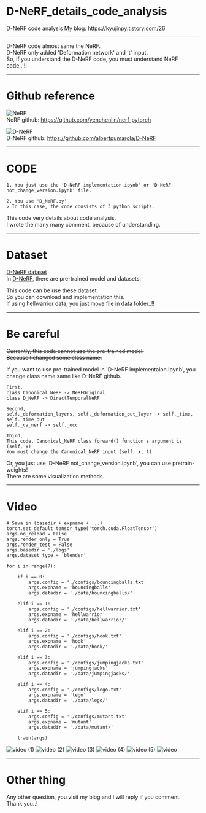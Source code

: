# D-NeRF_details_code_analysis
D-NeRF code analysis
My blog: https://kyujinpy.tistory.com/26  
  
------------   
D-NeRF code almost same the NeRF.  
D-NeRF only added 'Deformation network' and 't' input.  
So, if you understand the D-NeRF code, you must understand NeRF code..!!!  

------------  
# Github reference  
![NeRF](https://img1.daumcdn.net/thumb/R1280x0/?scode=mtistory2&fname=https%3A%2F%2Fblog.kakaocdn.net%2Fdn%2FdeF4Z1%2FbtrUnYtvDFF%2FNkTX26LO6zjvMiAv8k5qe0%2Fimg.png)   
NeRF github: https://github.com/yenchenlin/nerf-pytorch   
   
   
![D-NeRF](https://user-images.githubusercontent.com/98331298/209345374-8c2d10b1-1fac-47d6-9c6c-ec9a71fd6ac8.png)   
D-NeRF github: https://github.com/albertpumarola/D-NeRF  
  
------------  
# CODE  
```
1. You just use the 'D-NeRF implementation.ipynb' or 'D-NeRF not_change_version.ipynb' file.

2. You use 'D_NeRF.py'  
> In this case, the code consists of 3 python scripts.  
```
  
This code very details about code analysis.  
I wrote the many many comment, because of understanding.  

------------
# Dataset  
[D-NeRF dataset](https://www.mdpi.com/2073-8994/14/12/2657)  
In [D-NeRF](https://github.com/albertpumarola/D-NeRF  ), there are pre-trained model and datasets.  
  
This code can be use these dataset.  
So you can download and implementation this.  
If using hellwarrior data, you just move file in data folder..!!  
    
------------
# Be careful  
~~Currently, this code cannot use the pre-trained model.~~  
~~Because I changed some class name.~~  
  
If you want to use pre-trained model in 'D-NeRF implementaion.ipynb', you change class name same like D-NeRF github.    
```
First,  
class Canonical_NeRF -> NeRFOriginal  
class D_NeRF -> DirectTemporalNeRF  

Second,  
self._deformation_layers, self._deformation_out_layer -> self._time, self._time_out  
self._ca_nerf -> self._occ  

Third,
This code, Canonical_NeRF class forward() function's argument is (self, x)
You must change the Canonical_NeRF input (self, x, t)
```  
  
Or, you just use 'D-NeRF not_change_version.ipynb', you can use pretrain-weights!  
There are some visualization methods.   
  
------------
# Video
```
# Sava in (basedir + expname + ...)
torch.set_default_tensor_type('torch.cuda.FloatTensor')
args.no_reload = False
args.render_only = True
args.render_test = False
args.basedir = './logs'
args.dataset_type = 'blender'

for i in range(7):
    
    if i == 0:
        args.config = './configs/bouncingballs.txt'
        args.expname = 'bouncingballs'
        args.datadir = './data/bouncingballs/'
    
    elif i == 1:
        args.config = './configs/hellwarrior.txt'
        args.expname = 'hellwarrior'
        args.datadir = './data/hellwarrior/'
    
    elif i == 2:
        args.config = './configs/hook.txt'
        args.expname = 'hook'
        args.datadir = './data/hook/'
        
    elif i == 3:
        args.config = './configs/jumpingjacks.txt'
        args.expname = 'jumpingjacks'
        args.datadir = './data/jumpingjacks/'
    
    elif i == 4:
        args.config = './configs/lego.txt'
        args.expname = 'lego'
        args.datadir = './data/lego/'
        
    elif i == 5:
        args.config = './configs/mutant.txt'
        args.expname = 'mutant'
        args.datadir = './data/mutant/'
    
    train(args)
```
![video (1)](https://user-images.githubusercontent.com/98331298/209425314-8d8f1ec2-136f-4bf7-b469-369f3d86ae7d.gif)
![video (2)](https://user-images.githubusercontent.com/98331298/209425321-e915c651-9821-4ae1-bf81-518c3598ff88.gif)
![video (3)](https://user-images.githubusercontent.com/98331298/209425323-125dc4f7-08da-4b2e-a726-07c003a5e8f7.gif)
![video (4)](https://user-images.githubusercontent.com/98331298/209425326-45e35895-3c55-44f8-a2c4-2892dc60d2db.gif)
![video (5)](https://user-images.githubusercontent.com/98331298/209425328-2c1669d5-7ae3-483b-a1c1-84772bc310a7.gif)
![video](https://user-images.githubusercontent.com/98331298/209425330-cb8d8abf-9790-499b-a2cf-3cff802d99a9.gif)
  
------------
# Other thing   
Any other question, you visit my blog and I will reply if you comment.  
Thank you..!  
